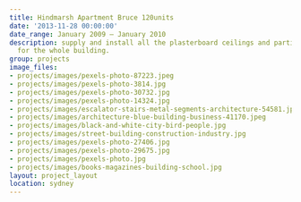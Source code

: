 ```yaml
---
title: Hindmarsh Apartment Bruce 120units
date: '2013-11-28 00:00:00'
date_range: January 2009 – January 2010
description: supply and install all the plasterboard ceilings and partition walls
  for the whole building.
group: projects
image_files:
- projects/images/pexels-photo-87223.jpeg
- projects/images/pexels-photo-3814.jpg
- projects/images/pexels-photo-30732.jpg
- projects/images/pexels-photo-14324.jpg
- projects/images/escalator-stairs-metal-segments-architecture-54581.jpeg
- projects/images/architecture-blue-building-business-41170.jpeg
- projects/images/black-and-white-city-bird-people.jpg
- projects/images/street-building-construction-industry.jpg
- projects/images/pexels-photo-27406.jpg
- projects/images/pexels-photo-29675.jpg
- projects/images/pexels-photo.jpg
- projects/images/books-magazines-building-school.jpg
layout: project_layout
location: sydney
---
```


